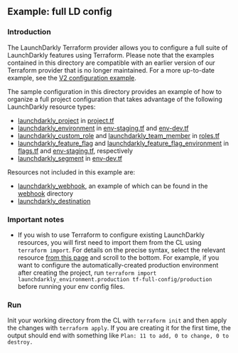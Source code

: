 ## Example: full LD config

### Introduction

The LaunchDarkly Terraform provider allows you to configure a full suite of LaunchDarkly features using Terraform. Please note that the examples contained in this directory are compatible with an earlier version of our Terraform provider that is no longer maintained. For a more up-to-date example, see the [V2 configuration example](./../v2_full_config/).

The sample configuration in this directory provides an example of how to organize a full project configuration that takes advantage of the following LaunchDarkly resource types:

- [launchdarkly_project](https://www.terraform.io/docs/providers/launchdarkly/r/project.html) in [project.tf](./project.tf)
- [launchdarkly_environment](https://www.terraform.io/docs/providers/launchdarkly/r/environment.html) in [env-staging.tf](./env-staging.tf) and [env-dev.tf](./env-dev.tf)
- [launchdarkly_custom_role](https://www.terraform.io/docs/providers/launchdarkly/r/custom_role.html) and [launchdarkly_team_member](https://www.terraform.io/docs/providers/launchdarkly/r/team_member.html) in [roles.tf](./roles.tf)
- [launchdarkly_feature_flag](https://www.terraform.io/docs/providers/launchdarkly/r/feature_flag.html) and [launchdarkly_feature_flag_environment](https://www.terraform.io/docs/providers/launchdarkly/r/feature_flag_environment.html) in [flags.tf](./flags.tf) and [env-staging.tf](./env-staging.tf), respectively
- [launchdarkly_segment](https://www.terraform.io/docs/providers/launchdarkly/r/segment.html) in [env-dev.tf](./env-dev.tf)

Resources not included in this example are:

- [launchdarkly_webhook](https://www.terraform.io/docs/providers/launchdarkly/r/webhook.html), an example of which can be found in the [webhook](../webhook) directory
- [launchdarkly_destination](https://www.terraform.io/docs/providers/launchdarkly/r/destination.html)

### Important notes

- If you wish to use Terraform to configure existing LaunchDarkly resources, you will first need to import them from the CL using `terraform import`. For details on the precise syntax, select the relevant resource [from this page](https://www.terraform.io/docs/providers/launchdarkly/index.html) and scroll to the bottom. For example, if you want to configure the automatically-created production environment after creating the project, run `terraform import launchdarkly_environment.production tf-full-config/production` before running your env config files.

### Run

Init your working directory from the CL with `terraform init` and then apply the changes with `terraform apply`. If you are creating it for the first time, the output should end with something like `Plan: 11 to add, 0 to change, 0 to destroy.`
